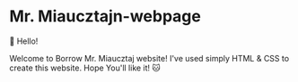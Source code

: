 # Mr. Miaucztajn-webpage

:wave: Hello!

Welcome to Borrow Mr. Miaucztaj website! I've used simply HTML & CSS to create this website. Hope You'll like it! :cat:
